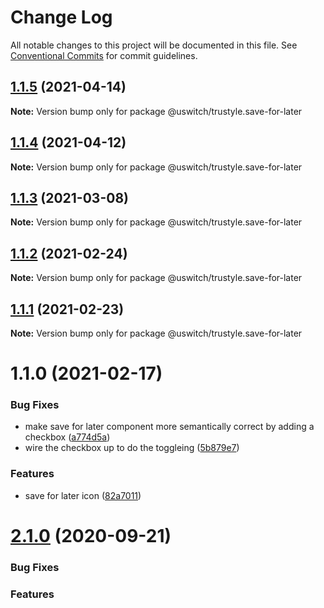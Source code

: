 # Change Log

All notable changes to this project will be documented in this file.
See [Conventional Commits](https://conventionalcommits.org) for commit guidelines.

## [1.1.5](https://github.com/uswitch/trustyle/compare/@uswitch/trustyle.save-for-later@1.1.4...@uswitch/trustyle.save-for-later@1.1.5) (2021-04-14)

**Note:** Version bump only for package @uswitch/trustyle.save-for-later





## [1.1.4](https://github.com/uswitch/trustyle/compare/@uswitch/trustyle.save-for-later@1.1.3...@uswitch/trustyle.save-for-later@1.1.4) (2021-04-12)

**Note:** Version bump only for package @uswitch/trustyle.save-for-later





## [1.1.3](https://github.com/uswitch/trustyle/compare/@uswitch/trustyle.save-for-later@1.1.2...@uswitch/trustyle.save-for-later@1.1.3) (2021-03-08)

**Note:** Version bump only for package @uswitch/trustyle.save-for-later





## [1.1.2](https://github.com/uswitch/trustyle/compare/@uswitch/trustyle.save-for-later@1.1.0...@uswitch/trustyle.save-for-later@1.1.2) (2021-02-24)

**Note:** Version bump only for package @uswitch/trustyle.save-for-later






## [1.1.1](https://github.com/uswitch/trustyle/compare/@uswitch/trustyle.save-for-later@1.1.0...@uswitch/trustyle.save-for-later@1.1.1) (2021-02-23)

**Note:** Version bump only for package @uswitch/trustyle.save-for-later





# 1.1.0 (2021-02-17)


### Bug Fixes

* make save for later component more semantically correct by adding a checkbox ([a774d5a](https://github.com/uswitch/trustyle/commit/a774d5a))
* wire the checkbox up to do the toggleing ([5b879e7](https://github.com/uswitch/trustyle/commit/5b879e7))


### Features

* save for later icon ([82a7011](https://github.com/uswitch/trustyle/commit/82a7011))





# [2.1.0](https://github.com/uswitch/trustyle/compare/@uswitch/trustyle.icon-tile@2.0.2...@uswitch/trustyle.icon-tile@2.1.0) (2020-09-21)

### Bug Fixes

### Features
